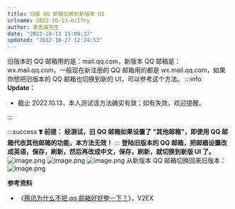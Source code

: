 ```yaml
---
title: 旧版 QQ 邮箱切换到新版本 UI
urlname: 2022-10-13-bz17cy
author: 章鱼猫先生
date: "2022-10-13 15:08:37"
updated: "2022-10-27 12:24:53"
---
```


旧版本的 QQ 邮箱用的是：mail.qq.com，新版本 QQ 邮箱是：wx.mail.qq.com，一般现在新注册的 QQ 邮箱用的都是 wx.mail.qq.com，如果你想把旧版本的 QQ 邮箱也切换到新的 UI，可以参考这个方法。
:::info
**Update：**

- 截止 2022.10.13，本人测试该方法确实有效；如有失效，欢迎提醒。

:::

:::success
**❣️ 前提：**
**经测试，旧 QQ 邮箱如果设置了 "其他邮箱"，即使用 QQ 邮箱代收其他邮箱的功能，本方法无效！**
:::
**登陆旧版本的 QQ 邮箱，把邮箱设置改成英语，保存，刷新，然后再改成中文，保存，刷新，就切换到新版 UI 了。**
![image.png](https://shub-1251708715.cos.ap-guangzhou.myqcloud.com/elog-cookbook-img/FkpLyDrdreSyglhQUKdCUB721S8E.png)
![image.png](https://shub-1251708715.cos.ap-guangzhou.myqcloud.com/elog-cookbook-img/Fn_tz8II2gbQcBISKeAaMqscxvyG.png)
![image.png](https://shub-1251708715.cos.ap-guangzhou.myqcloud.com/elog-cookbook-img/Fv9QdKsrlH1qrOFwKgVakIcTTSou.png)
从新版本 QQ 邮箱切换回来旧版本：
![image.png](https://shub-1251708715.cos.ap-guangzhou.myqcloud.com/elog-cookbook-img/Fmw9DVDjFEbiy-SVihWdXxzQWKp-.png)

**参考资料**

- 《[腾讯为什么不把 qq 邮箱好好整一下？](https://www.v2ex.com/t/886502)》，V2EX
